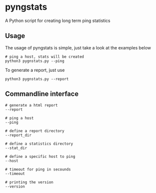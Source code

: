 pyngstats
=========

A Python script for creating long term ping statistics

Usage
-----
The usage of pyngstats is simple, just take a look at the examples below

    # ping a host, stats will be created
    python3 pygnstats.py --ping
    
To generate a report, just use

    python3 pygnstats.py --report
    
Commandline interface
---------------------

    # generate a html report
    --report
    
    # ping a host
    --ping
    
    # define a report directory
    --report_dir
    
    # define a statistics directory
    --stat_dir
    
    # define a specific host to ping
    --host
    
    # timeout for ping in secounds
    --timeout
    
    # printing the version
    --version
